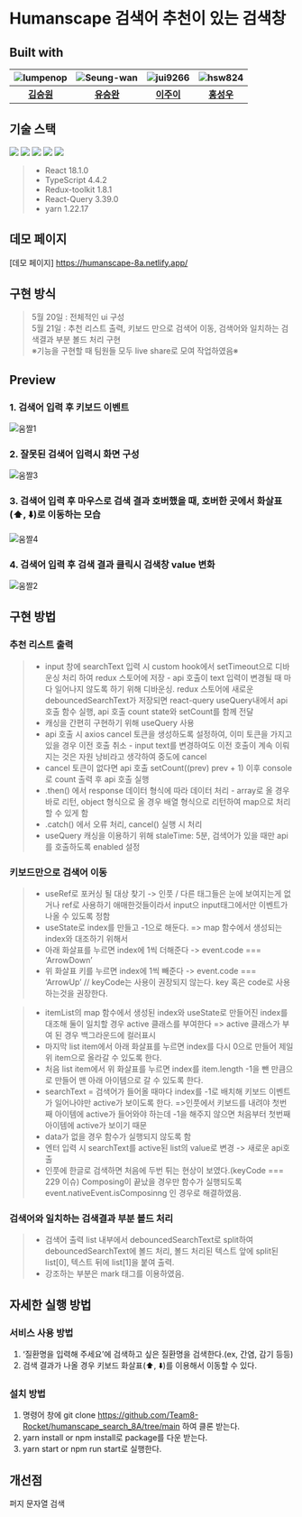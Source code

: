 # Humanscape 검색어 추천이 있는 검색창

## Built with
|![lumpenop](https://avatars.githubusercontent.com/u/68418005?v=4)|![Seung-wan](https://avatars.githubusercontent.com/u/51105841?v=4)|![jui9266](https://avatars.githubusercontent.com/u/103873136?v=4)|![hsw824](https://avatars.githubusercontent.com/u/79175916?v=4)|
|:---:|:---:|:---:|:---:|
|[**김승원**](https://github.com/lumpenop)|[**유승완**](https://github.com/Seung-wan)|[**이주이**](https://github.com/jui9266)|[**홍성우**](https://github.com/hsw824)


## 기술 스택
<img src="https://img.shields.io/badge/React-007396?style=for-the-badge&logo=React&logoColor=white"> <img src="https://img.shields.io/badge/TypeScript-007ACC?style=for-the-badge&logo=TypeScript&logoColor=white"> <img src="https://img.shields.io/badge/Redux-toolkit-7F42C3?style=for-the-badge&logo=Redux-toolkit&logoColor=white"> <img src="https://img.shields.io/badge/React-Query-007396?style=for-the-badge&logo=React-Query&logoColor=white"> <img src="https://img.shields.io/badge/yarn-2783B3?style=for-the-badge&logo=yarn&logoColor=white">

> * React 18.1.0
> * TypeScript 4.4.2
> * Redux-toolkit 1.8.1
> * React-Query 3.39.0
> * yarn 1.22.17

## 데모 페이지
[데모 페이지] https://humanscape-8a.netlify.app/

## 구현 방식
> 5월 20일 : 전체적인 ui 구성   
  5월 21일 : 추천 리스트 출력, 키보드 만으로 검색어 이동, 검색어와 일치하는 검색결과 부분 볼드 처리 구현   
  ※기능을 구현할 때 팀원들 모두 live share로 모여 작업하였음※


## Preview
### 1. 검색어 입력 후 키보드 이벤트
![움짤1](https://user-images.githubusercontent.com/79175916/169678465-ade34f0a-2a53-48ca-878a-8e6edd7612f0.gif)
### 2. 잘못된 검색어 입력시 화면 구성
![움짤3](https://user-images.githubusercontent.com/79175916/169678508-c2749e4a-3e8b-42b5-a48a-2e988d63cfdb.gif)
### 3. 검색어 입력 후 마우스로 검색 결과 호버했을 때,  호버한 곳에서 화살표(⬆️, ⬇️)로 이동하는 모습
![움짤4](https://user-images.githubusercontent.com/79175916/169678541-64609fb8-78d3-439b-99fd-e718d69aaadf.gif)
### 4. 검색어 입력 후 검색 결과 클릭시 검색창 value 변화
![움짤2](https://user-images.githubusercontent.com/79175916/169678553-87e0cf9e-e4c4-4599-a221-5f235e99d386.gif)

## 구현 방법
### 추천 리스트 출력
> * input 창에 searchText 입력 시 custom hook에서 setTimeout으로 디바운싱 처리 하여 redux 스토어에 저장 - api 호출이 text 입력이 변경될 때 마다 일어나지 않도록 하기 위해 디바운싱. 
redux 스토어에 새로운 debouncedSearchText가 저장되면 react-query useQuery내에서 api 호출 함수 실행, api 호출 count state와 setCount를 함께 전달
> * 캐싱을 간편히 구현하기 위해 useQuery 사용
> * api 호출 시 axios cancel 토큰을 생성하도록 설정하여, 이미 토큰을 가지고 있을 경우 이전 호출 취소 - input text를 변경하여도 이전 호출이 계속 이뤄지는 것은 자원 낭비라고 생각하여 중도에 cancel 
> * cancel 토큰이 없다면 api 호출 setCount((prev) prev + 1) 이후 console로 count 출력 후 api 호출 실행
> * .then() 에서 response 데이터 형식에 따라 데이터 처리 - array로 올 경우 바로 리턴, object 형식으로 올 경우 배열 형식으로 리턴하여 map으로 처리할 수 있게 함
> * .catch() 에서 오류 처리, cancel() 실행 시 처리
> * useQuery 캐싱을 이용하기 위해 staleTime: 5분, 검색어가 있을 때만 api를 호출하도록 enabled 설정 

### 키보드만으로 검색어 이동
> * useRef로 포커싱 될 대상 찾기 -> 인풋 / 다른 태그들은 눈에 보여지는게 없거나 ref로 사용하기 애매한것들이라서 input으 input태그에서만 이벤트가 나올 수 있도록 정함
> * useState로 index를 만들고 -1으로 해둔다. => map 함수에서 생성되는 index와 대조하기 위해서
> * 아래 화살표를 누르면 index에 1씩 더해준다 -> event.code === ‘ArrowDown’
> * 위 화살표 키를 누르면 index에 1씩 빼준다 -> event.code === ‘ArrowUp’
// keyCode는 사용이 권장되지 않는다. key 혹은 code로 사용하는것을 권장한다.

> * itemList의 map 함수에서 생성된 index와 useState로 만들어진 index를 대조해 둘이 일치할 경우 active 클래스를 부여한다 => active 클래스가 부여 된 경우 백그라운드에 컬러표시
> * 마지막 list item에서 아래 화살표를 누르면 index를 다시 0으로 만들어 제일 위 item으로 올라갈 수 있도록 한다.
> * 처음 list item에서 위 화살표를 누르면 index를 item.length -1을 뺀 만큼으로 만들어 맨 아래 아이템으로 갈 수 있도록 한다.
> * searchText = 검색어가 들어올 때마다 index를 -1로 배치해 키보드 이벤트가 일어나야만 active가 보이도록 한다. =>인풋에서 키보드를 내려야 첫번째 아이템에 active가 들어와야 하는데 -1을 해주지 않으면 처음부터 첫번째 아이템에 active가 보이기 때문
> * data가 없을 경우 함수가 실행되지 않도록 함
> * 엔터 입력 시 searchText를 active된 list의 value로 변경 -> 새로운 api호출
> * 인풋에 한글로 검색하면 처음에 두번 튀는 현상이 보였다.(keyCode === 229 이슈) Composing이 끝났을 경우만 함수가 실행되도록 event.nativeEvent.isComposinng 인 경우로 해결하였음.


### 검색어와 일치하는 검색결과 부분 볼드 처리
> * 검색어 출력 list 내부에서 debouncedSearchText로 split하여 debouncedSearchText에 볼드 처리, 볼드 처리된 텍스트 앞에 split된 list[0], 텍스트 뒤에 list[1]을 붙여 출력.
> * 강조하는 부분은 mark 태그를 이용하였음.



## 자세한 실행 방법
### 서비스 사용 방법
1. ‘질환명을 입력해 주세요’에 검색하고 싶은 질환명을 검색한다.(ex, 간염, 감기 등등)
2. 검색 결과가 나올 경우 키보드 화살표(⬆️, ⬇️)를 이용해서 이동할 수 있다.

### 설치 방법
1. 명령어 창에 git clone https://github.com/Team8-Rocket/humanscape_search_8A/tree/main 하여 클론 받는다.
2. yarn install or npm install로 package를 다운 받는다.
3. yarn start or npm run start로 실행한다.

## 개선점 
퍼지 문자열 검색
